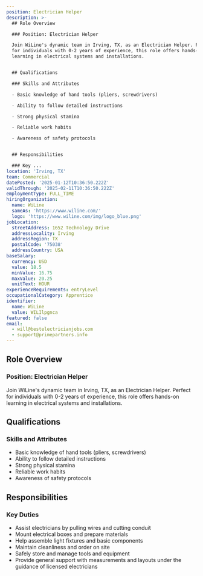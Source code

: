 ```yaml
---
position: Electrician Helper
description: >-
  ## Role Overview

  ### Position: Electrician Helper

  Join WiLine's dynamic team in Irving, TX, as an Electrician Helper. Perfect
  for individuals with 0-2 years of experience, this role offers hands-on
  learning in electrical systems and installations.


  ## Qualifications

  ### Skills and Attributes

  - Basic knowledge of hand tools (pliers, screwdrivers)

  - Ability to follow detailed instructions

  - Strong physical stamina

  - Reliable work habits

  - Awareness of safety protocols


  ## Responsibilities

  ### Key ...
location: 'Irving, TX'
team: Commercial
datePosted: '2025-01-12T10:36:50.222Z'
validThrough: '2025-02-11T10:36:50.222Z'
employmentType: FULL_TIME
hiringOrganization:
  name: WiLine
  sameAs: 'https://www.wiline.com/'
  logo: 'https://www.wiline.com/img/logo_blue.png'
jobLocation:
  streetAddress: 1652 Technology Drive
  addressLocality: Irving
  addressRegion: TX
  postalCode: '75038'
  addressCountry: USA
baseSalary:
  currency: USD
  value: 18.5
  minValue: 16.75
  maxValue: 20.25
  unitText: HOUR
experienceRequirements: entryLevel
occupationalCategory: Apprentice
identifier:
  name: WiLine
  value: WILIlpgnca
featured: false
email:
  - will@bestelectricianjobs.com
  - support@primepartners.info
---
```




## Role Overview
### Position: Electrician Helper
Join WiLine's dynamic team in Irving, TX, as an Electrician Helper. Perfect for individuals with 0-2 years of experience, this role offers hands-on learning in electrical systems and installations.

## Qualifications
### Skills and Attributes
- Basic knowledge of hand tools (pliers, screwdrivers)
- Ability to follow detailed instructions
- Strong physical stamina
- Reliable work habits
- Awareness of safety protocols

## Responsibilities
### Key Duties
- Assist electricians by pulling wires and cutting conduit
- Mount electrical boxes and prepare materials
- Help assemble light fixtures and basic components
- Maintain cleanliness and order on site
- Safely store and manage tools and equipment
- Provide general support with measurements and layouts under the guidance of licensed electricians